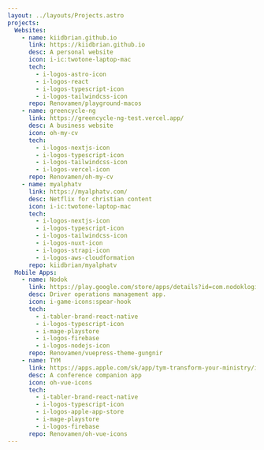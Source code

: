 ```yaml
---
layout: ../layouts/Projects.astro
projects:
  Websites:
    - name: kiidbrian.github.io
      link: https://kiidbrian.github.io
      desc: A personal website
      icon: i-ic:twotone-laptop-mac
      tech:
        - i-logos-astro-icon
        - i-logos-react
        - i-logos-typescript-icon
        - i-logos-tailwindcss-icon
      repo: Renovamen/playground-macos
    - name: greencycle-ng
      link: https://greencycle-ng-test.vercel.app/
      desc: A business website
      icon: oh-my-cv
      tech:
        - i-logos-nextjs-icon
        - i-logos-typescript-icon
        - i-logos-tailwindcss-icon
        - i-logos-vercel-icon
      repo: Renovamen/oh-my-cv
    - name: myalphatv
      link: https://myalphatv.com/
      desc: Netflix for christian content
      icon: i-ic:twotone-laptop-mac
      tech:
        - i-logos-nextjs-icon
        - i-logos-typescript-icon
        - i-logos-tailwindcss-icon
        - i-logos-nuxt-icon
        - i-logos-strapi-icon
        - i-logos-aws-cloudformation
      repo: kiidbrian/myalphatv
  Mobile Apps:
    - name: Nodok
      link: https://play.google.com/store/apps/details?id=com.nodoklogistics.nodok&hl=en
      desc: Driver operations management app.
      icon: i-game-icons:spear-hook
      tech:
        - i-tabler-brand-react-native
        - i-logos-typescript-icon
        - i-mage-playstore
        - i-logos-firebase
        - i-logos-nodejs-icon
      repo: Renovamen/vuepress-theme-gungnir
    - name: TYM
      link: https://apps.apple.com/sk/app/tym-transform-your-ministry/id6477499216
      desc: A conference companion app
      icon: oh-vue-icons
      tech:
        - i-tabler-brand-react-native
        - i-logos-typescript-icon
        - i-logos-apple-app-store
        - i-mage-playstore
        - i-logos-firebase
      repo: Renovamen/oh-vue-icons
---
```

